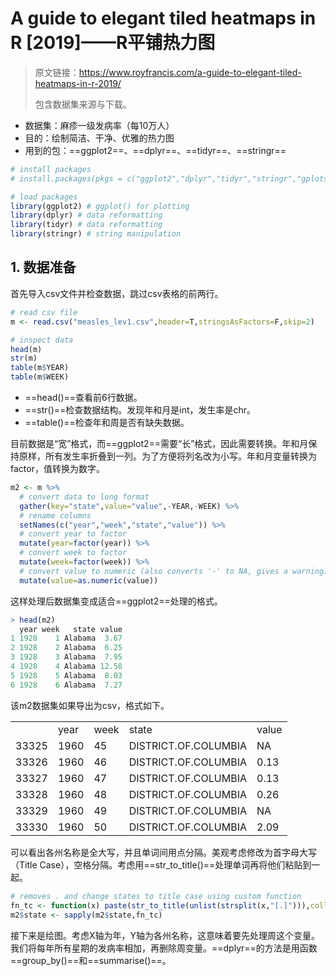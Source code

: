 # A guide to elegant tiled heatmaps in R [2019]——R平铺热力图

> 原文链接：https://www.royfrancis.com/a-guide-to-elegant-tiled-heatmaps-in-r-2019/
>
> 包含数据集来源与下载。

- 数据集：麻疹一级发病率（每10万人）
- 目的：绘制简洁、干净、优雅的热力图
- 用到的包：==ggplot2==、==dplyr==​、==tidyr==、==stringr​==

```R
# install packages
# install.packages(pkgs = c("ggplot2","dplyr","tidyr","stringr","gplots","plotrix"),dependencies = T)

# load packages
library(ggplot2) # ggplot() for plotting
library(dplyr) # data reformatting
library(tidyr) # data reformatting
library(stringr) # string manipulation
```

## 1. 数据准备

首先导入csv文件并检查数据，跳过csv表格的前两行。

```R
# read csv file
m <- read.csv("measles_lev1.csv",header=T,stringsAsFactors=F,skip=2)

# inspect data
head(m)
str(m)
table(m$YEAR)
table(m$WEEK)
```

- ==head()==查看前6行数据。
- ==str()==检查数据结构。发现年和月是int，发生率是chr。
- ==table()==检查年和周是否有缺失数据。

目前数据是“宽”格式，而==ggplot2==需要“长”格式，因此需要转换。年和月保持原样，所有发生率折叠到一列。为了方便将列名改为小写。年和月变量转换为factor，值转换为数字。

```R
m2 <- m %>%
  # convert data to long format
  gather(key="state",value="value",-YEAR,-WEEK) %>%
  # rename columns
  setNames(c("year","week","state","value")) %>%
  # convert year to factor
  mutate(year=factor(year)) %>%
  # convert week to factor
  mutate(week=factor(week)) %>%
  # convert value to numeric (also converts '-' to NA, gives a warning)
  mutate(value=as.numeric(value))
```

这样处理后数据集变成适合==ggplot2==处理的格式。

```R
> head(m2)
  year week   state value
1 1928    1 Alabama  3.67
2 1928    2 Alabama  6.25
3 1928    3 Alabama  7.95
4 1928    4 Alabama 12.58
5 1928    5 Alabama  8.03
6 1928    6 Alabama  7.27
```

该m2数据集如果导出为csv，格式如下。

<table>
   <tr>
      <td></td>
      <td>        year</td>
      <td>       week</td>
      <td>             state  </td>
      <td>                     value</td>
   </tr>
   <tr>
      <td>33325</td>
      <td>1960</td>
      <td>45</td>
      <td>DISTRICT.OF.COLUMBIA</td>
      <td>NA</td>
   </tr>
   <tr>
      <td>33326</td>
      <td>1960</td>
      <td>46</td>
      <td>DISTRICT.OF.COLUMBIA</td>
      <td>0.13</td>
   </tr>
   <tr>
      <td>33327</td>
      <td>1960</td>
      <td>47</td>
      <td>DISTRICT.OF.COLUMBIA</td>
      <td>0.13</td>
   </tr>
   <tr>
      <td>33328</td>
      <td>1960</td>
      <td>48</td>
      <td>DISTRICT.OF.COLUMBIA</td>
      <td>0.26</td>
   </tr>
   <tr>
      <td>33329</td>
      <td>1960</td>
      <td>49</td>
      <td>DISTRICT.OF.COLUMBIA</td>
      <td>NA</td>
   </tr>
   <tr>
      <td>33330</td>
      <td>1960</td>
      <td>50</td>
      <td>DISTRICT.OF.COLUMBIA</td>
      <td>2.09</td>
   </tr>
   <tr>
</table>


可以看出各州名称是全大写，并且单词间用点分隔。美观考虑修改为首字母大写（Title Case），空格分隔。考虑用==str_to_title()==处理单词再将他们粘贴到一起。

```R
# removes . and change states to title case using custom function
fn_tc <- function(x) paste(str_to_title(unlist(strsplit(x,"[.]"))),collapse=" ")
m2$state <- sapply(m2$state,fn_tc)
```

接下来是绘图。考虑X轴为年，Y轴为各州名称，这意味着要先处理周这个变量。我们将每年所有星期的发病率相加，再删除周变量。==dplyr==的方法是用函数==group_by()==和==summarise()==。



